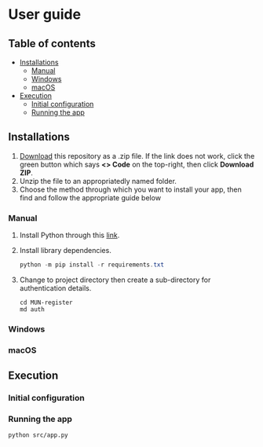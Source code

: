 # User guide <!-- omit from toc -->

## Table of contents <!-- omit from toc -->

- [Installations](#installations)
  - [Manual](#manual)
  - [Windows](#windows)
  - [macOS](#macos)
- [Execution](#execution)
  - [Initial configuration](#initial-configuration)
  - [Running the app](#running-the-app)

## Installations

1. [Download](https://github.com/Ya-Foo/MUN-register/archive/refs/heads/main.zip) this repository as a .zip file. If the link does not work, click the green button which says **<> Code** on the top-right, then click **Download ZIP**.
2. Unzip the file to an appropriatedly named folder.
3. Choose the method through which you want to install your app, then find and follow the appropriate guide below

### Manual

1. Install Python through this [link](https://www.python.org/downloads/).
2. Install library dependencies.

    ```powershell
    python -m pip install -r requirements.txt
    ```

3. Change to project directory then create a sub-directory for authentication details.

    ```shell
    cd MUN-register
    md auth
    ```

### Windows

### macOS

## Execution

### Initial configuration

### Running the app

`python src/app.py`
